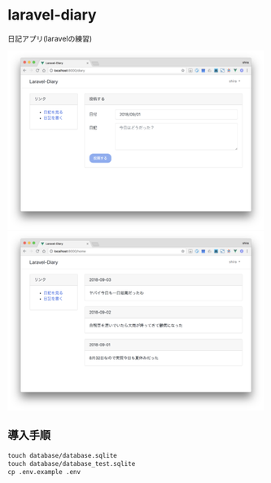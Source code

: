# laravel-diary
日記アプリ(laravelの練習)

![screenshot1](./screenshot1.png)
![screenshot2](./screenshot2.png)

## 導入手順
```
touch database/database.sqlite
touch database/database_test.sqlite
cp .env.example .env
```